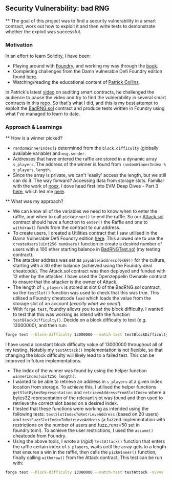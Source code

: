 ## Security Vulnerability: bad RNG
** The goal of this project was to find a security vulnerability in a smart contract, work out how to exploit it and then write tests to demonstrate whether the exploit was successful.

### Motivation

In an effort to learn Solidity, I have been:
- Playing around with [Foundry](https://github.com/foundry-rs/foundry), and working my way through the [book](https://book.getfoundry.sh/).
- Completing challenges from the Damn Vulnerable Defi Foundry edition found [here](https://github.com/nicolasgarcia214/damn-vulnerable-defi-foundry).
- Watching/reading the educational content of [Patrick Collins](https://twitter.com/PatrickAlphaC).

In Patrick's latest [video](https://www.youtube.com/watch?v=TmZ8gH-toX0) on auditing smart contracts, he challenged the audience to pause the video and try to find the vulnerability in several smart contracts in this [repo](https://github.com/PatrickAlphaC/hardhat-security-fcc/). So that's what I did, and this is my best attempt to exploit the [BadRNG.sol](https://github.com/PatrickAlphaC/hardhat-security-fcc/blob/main/contracts/BadRNG.sol) contract and produce tests written in Foundry using what I've managed to learn to date.

### Approach & Learnings
** How is a winner picked?
- `randomWinnerIndex` is determined from the `block.difficulty` (globally available variable) and `msg.sender`.
- Addresses that have entered the raffle are stored in a dynamic array `s_players`. The address of the winner is found from `randomWinnerIndex % s_players.length`.
- Since the array is private, we can't 'easily' access the length, but we still can do it. The way forward? Accessing data from storage slots. Familiar with the work of [noxx](https://twitter.com/noxx3xxon), I dove head first into EVM Deep Dives - Part 3 [here](https://noxx.substack.com/p/evm-deep-dives-the-path-to-shadowy-3ea?s=r), which led me [here](https://programtheblockchain.com/posts/2018/03/09/understanding-ethereum-smart-contract-storage/).

** What was my approach?
- We can know all of the variables we need to know when to enter the raffle, and when to call `pickWinner()` to end the raffle. So our [Attack.sol](./src/Attack.sol) contract should have a function to `enter()` the Raffle and one to `withdraw()` funds from the contract to our address.
- To create users, I created a Utilities contract that I saw utilised in the Damn Vulnerable Defi Foundry edition [here](https://github.com/nicolasgarcia214/damn-vulnerable-defi-foundry/blob/master/test/utils/Utilities.sol). This allowed me to use the `createUsers(uint256 numUsers)` function to create a desired number of users with a 100 ether starting balance in [BadRNGTest.sol](./test/BadRNG.t.sol) (my testing contract).
- The attacker address was set as `payable(address(0x69))` for the culture, starting with a 30 ether balance (achieved using the Foundry deal cheatcode). The Attack.sol contract was then deployed and funded with 12 ether by the attacker. I have used the Openzeppelin Ownable contract to ensure that the attacker is the owner of Attack.
- The length of `s_players` is stored at slot 0 of the BadRNG.sol contract, so the `testSlot()` function was used to check that this was true. This utilised a Foundry cheatcode `load` which loads the value from the storage slot of an account (*exactly what we need!*).
- With `forge test`, foundry allows you to set the block difficulty. I wanted to test that this was working as intend with the function `testBlockDifficulty()`. Decide on a block difficulty to test (e.g. 13000000), and then run:
```sh
forge test --block-difficulty 13000000 --match-test testBlockDifficulty
```
I have used a constant block difficulty value of 13000000 throughout all of my testing. Notably my `testAttack()` implementation is not flexible, so that changing the block difficulty will likely lead to a failed test. This can be improved in future implementations.
- The index of the winner was found by using the helper function `winnerIndex(uint256 length)`.
- I wanted to be able to retrieve an address in `s_players` at a given index location from storage. To achieve this, I utilised the helper functions `getSlotBytesRepresentation` and `retrieveAddressFromSlotIndex` where a bytes32 representation of the relevant slot was found and then used to retrieve the correct slot based on a desired index. 
- I tested that these functions were working as intended using the following tests: `testSlotIndexToRetrieveAddress` (based on 20 users) and `testFuzzSlotIndexToRetrieveAddress` (a fuzzed implementation with restrictions on the number of users and fuzz_runs=50 set in foundry.toml). To achieve the user restrictions, I used the `assume()` cheatcode from Foundry.
- Using the above tools, I wrote a (*rigid*) `testAttack()` function that enters the raffle certain index of `s_players`, waits until the array gets to a length that ensures a win in the raffle, then calls the `pickWinner()` function, finally calling `withdraw()` from the Attack contract. This test can be run with:
```sh
forge test --block-difficulty 13000000 --match-test testAttack -vvvvv
```
